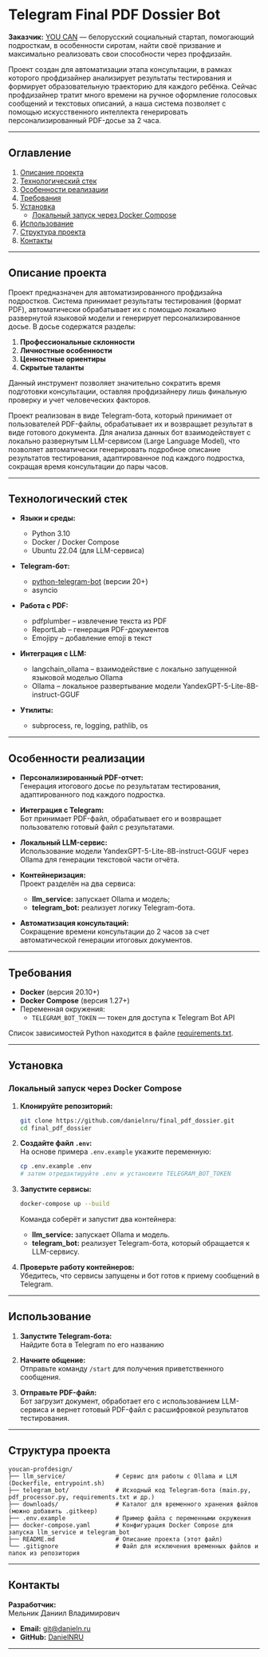 # Telegram Final PDF Dossier Bot 

**Заказчик:** [YOU CAN](https://youcan.by) — белорусский социальный стартап, помогающий подросткам, в особенности сиротам, найти своё призвание и максимально реализовать свои способности через профдизайн.

Проект создан для автоматизации этапа консультации, в рамках которого профдизайнер анализирует результаты тестирования и формирует образовательную траекторию для каждого ребёнка. Сейчас профдизайнер тратит много времени на ручное оформление голосовых сообщений и текстовых описаний, а наша система позволяет с помощью искусственного интеллекта генерировать персонализированный PDF-досье за 2 часа.

---

## Оглавление

1. [Описание проекта](#описание-проекта)
2. [Технологический стек](#технологический-стек)
3. [Особенности реализации](#особенности-реализации)
4. [Требования](#требования)
5. [Установка](#установка)
   - [Локальный запуск через Docker Compose](#локальный-запуск-чрез-docker-compose)
6. [Использование](#использование)
7. [Структура проекта](#структура-проекта)
8. [Контакты](#контакты)

---

## Описание проекта

Проект предназначен для автоматизированного профдизайна подростков. Система принимает результаты тестирования (формат PDF), автоматически обрабатывает их с помощью локально развернутой языковой модели и генерирует персонализированное досье. В досье содержатся разделы:

1. **Профессиональные склонности**
2. **Личностные особенности**
3. **Ценностные ориентиры**
4. **Скрытые таланты**

Данный инструмент позволяет значительно сократить время подготовки консультации, оставляя профдизайнеру лишь финальную проверку и учет человеческих факторов.

Проект реализован в виде Telegram-бота, который принимает от пользователей PDF-файлы, обрабатывает их и возвращает результат в виде готового документа. Для анализа данных бот взаимодействует с локально развернутым LLM-сервисом (Large Language Model), что позволяет автоматически генерировать подробное описание результатов тестирования, адаптированное под каждого подростка, сокращая время консультации до пары часов.

---

## Технологический стек

- **Языки и среды:**
  - Python 3.10
  - Docker / Docker Compose
  - Ubuntu 22.04 (для LLM-сервиса)

- **Telegram-бот:**
  - [python-telegram-bot](https://github.com/python-telegram-bot/python-telegram-bot) (версии 20+)
  - asyncio

- **Работа с PDF:**
  - pdfplumber – извлечение текста из PDF
  - ReportLab – генерация PDF-документов
  - Emojipy – добавление emoji в текст

- **Интеграция с LLM:**
  - langchain_ollama – взаимодействие с локально запущенной языковой моделью Ollama
  - Ollama – локальное развертывание модели YandexGPT-5-Lite-8B-instruct-GGUF

- **Утилиты:**
  - subprocess, re, logging, pathlib, os

---

## Особенности реализации

- **Персонализированный PDF-отчет:**  
  Генерация итогового досье по результатам тестирования, адаптированного под каждого подростка.
  
- **Интеграция с Telegram:**  
  Бот принимает PDF-файл, обрабатывает его и возвращает пользователю готовый файл с результатами.
  
- **Локальный LLM-сервис:**  
  Использование модели YandexGPT-5-Lite-8B-instruct-GGUF через Ollama для генерации текстовой части отчёта.
  
- **Контейнеризация:**  
  Проект разделён на два сервиса:
  - **llm_service:** запускает Ollama и модель;
  - **telegram_bot:** реализует логику Telegram-бота.
  
- **Автоматизация консультаций:**  
  Сокращение времени консультации до 2 часов за счет автоматической генерации итоговых документов.

---

## Требования

- **Docker** (версия 20.10+)
- **Docker Compose** (версия 1.27+)
- Переменная окружения:
  - `TELEGRAM_BOT_TOKEN` — токен для доступа к Telegram Bot API

Список зависимостей Python находится в файле [requirements.txt](requirements.txt).

---

## Установка

### Локальный запуск через Docker Compose

1. **Клонируйте репозиторий:**
   ```bash
   git clone https://github.com/danielnru/final_pdf_dossier.git
   cd final_pdf_dossier
   ```

2. **Создайте файл `.env`:**  
   На основе примера `.env.example` укажите переменную:
   ```bash
   cp .env.example .env
   # затем отредактируйте .env и установите TELEGRAM_BOT_TOKEN
   ```

3. **Запустите сервисы:**
   ```bash
   docker-compose up --build
   ```

   Команда соберёт и запустит два контейнера:
   - **llm_service:** запускает Ollama и модель.
   - **telegram_bot:** реализует Telegram-бота, который обращается к LLM-сервису.

4. **Проверьте работу контейнеров:**  
   Убедитесь, что сервисы запущены и бот готов к приему сообщений в Telegram.

---

## Использование

1. **Запустите Telegram-бота:**  
   Найдите бота в Telegram по его названию
2. **Начните общение:**  
   Отправьте команду `/start` для получения приветственного сообщения.

3. **Отправьте PDF-файл:**  
   Бот загрузит документ, обработает его с использованием LLM-сервиса и вернет готовый PDF-файл с расшифровкой результатов тестирования.

---

## Структура проекта

```
youcan-profdesign/
├── llm_service/              # Сервис для работы с Ollama и LLM (Dockerfile, entrypoint.sh)
├── telegram_bot/             # Исходный код Telegram-бота (main.py, pdf_processor.py, requirements.txt и др.)
├── downloads/                # Каталог для временного хранения файлов (можно добавить .gitkeep)
├── .env.example              # Пример файла с переменными окружения
├── docker-compose.yaml       # Конфигурация Docker Compose для запуска llm_service и telegram_bot
├── README.md                 # Описание проекта (этот файл)
└── .gitignore                # Файл для исключения временных файлов и папок из репозитория
```

---

## Контакты

**Разработчик:**  
Мельник Даниил Владимирович  
- **Email:** git@danieln.ru  
- **GitHub:** [DanielNRU](https://github.com/DanielNRU)  

---